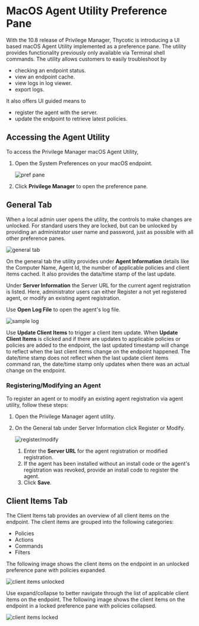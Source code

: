[title]: # (Agent Utility)
[tags]: # (endpoints)
[priority]: # (2)
# MacOS Agent Utility Preference Pane

With the 10.8 release of Privilege Manager, Thycotic is introducing a UI based macOS Agent Utility implemented as a preference pane. The utility provides functionality previously only available via Terminal shell commands. The utility allows customers to easily troubleshoot by

* checking an endpoint status.
* view an endpoint cache.
* view logs in log viewer.
* export logs.

It also offers UI guided means to

* register the agent with the server.
* update the endpoint to retrieve latest policies.

## Accessing the Agent Utility

To access the Privilege Manager macOS Agent Utility, 

1. Open the System Preferences on your macOS endpoint.

   ![pref pane](images/system-pref.png "MacOS System Preferences showing the Privilege Manager Agent Utility")
1. Click __Privilege Manager__ to open the preference pane.

## General Tab

When a local admin user opens the utility, the controls to make changes are unlocked. For standard users they are locked, but can be unlocked by providing an administrator user name and password, just as possible with all other preference panes.

![general tab](images/unlocked-general-tab.png "Unlocked Agent Utility General tab")

On the general tab the utility provides under __Agent Information__ details like the Computer Name, Agent Id, the number of applicable policies and client items cached. It also provides the data/time stamp of the last update.

Under __Server Information__ the Server URL for the current agent registration is listed. Here, administrator users can either Register a not yet registered agent, or modify an existing agent registration.

Use __Open Log File__ to open the agent's log file.

![sample log](images/sample-log.png "Sample log for macOS Agent opened via agent utility")

Use __Update Client Items__ to trigger a client item update. When __Update Client Items__ is clicked and if there are updates to applicable policies or policies are added to the endpoint, the last updated timestamp will change to reflect when the last client items change on the endpoint happened. The date/time stamp does not reflect when the last update client items command ran, the date/time stamp only updates when there was an actual change on the endpoint.

### Registering/Modifying an Agent

To register an agent or to modify an existing agent registration via agent utility, follow these steps:

1. Open the Privilege Manager agent utility.
1. On the General tab under Server Information click Register or Modify.

   ![register/modify](images/unlocked-server-url-panel.png "Agent registration or registration modification")
   1. Enter the __Server URL__ for the agent registration or modified registration.
   1. If the agent has been installed without an install code or the agent's registration was revoked, provide an install code to register the agent.
   1. Click __Save__.

## Client Items Tab

The Client Items tab provides an overview of all client items on the endpoint. The client items are grouped into the following categories:

* Policies
* Actions
* Commands
* Filters

The following image shows the client items on the endpoint in an unlocked preference pane with policies expanded.

![client items unlocked](images/unlocked-client-items-tab.png "View of client items on endpoint, unlocked mode with policies expanded")

Use expand/collapse to better navigate through the list of applicable client items on the endpoint. The following image shows the client items on the endpoint in a locked preference pane with policies collapsed.

![client items locked](images/locked-client-items-tab.png "View of client items on endpoint, locked mode with policies collapsed")
